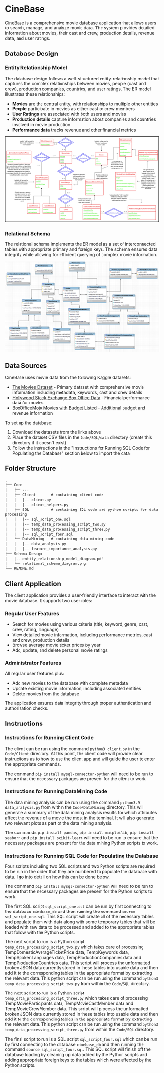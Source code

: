 # CineBase

CineBase is a comprehensive movie database application that allows users to search, manage, and analyze movie data. The system provides detailed information about movies, their cast and crew, production details, revenue data, and user ratings.

## Database Design

### Entity Relationship Model

The database design follows a well-structured entity-relationship model that captures the complex relationships between movies, people (cast and crew), production companies, countries, and user ratings. The ER model illustrates these relationships:

- **Movies** are the central entity, with relationships to multiple other entities
- **People** participate in movies as either cast or crew members
- **User Ratings** are associated with both users and movies
- **Production details** capture information about companies and countries involved in movie production
- **Performance data** tracks revenue and other financial metrics

![Entity Relationship Model Diagram](Schema-Design/entity_relationship_model_diagram.png)

### Relational Schema

The relational schema implements the ER model as a set of interconnected tables with appropriate primary and foreign keys. The schema ensures data integrity while allowing for efficient querying of complex movie information.

![Relational Schema Diagram](Schema-Design/relational_schema_diagram.png)

## Data Sources

CineBase uses movie data from the following Kaggle datasets:

- [The Movies Dataset](https://www.kaggle.com/datasets/rounakbanik/the-movies-dataset) - Primary dataset with comprehensive movie information including metadata, keywords, cast and crew details
- [Hollywood Stock Exchange Box Office Data](https://www.kaggle.com/datasets/zeegerman/hollywood-stock-exchange-box-office-data) - Financial performance data for movies
- [BoxOfficeMojo Movies with Budget Listed](https://www.kaggle.com/datasets/igorkirko/wwwboxofficemojocom-movies-with-budget-listed) - Additional budget and revenue information

To set up the database:

1. Download the datasets from the links above
2. Place the dataset CSV files in the `Code/SQL/data` directory (create this directory if it doesn't exist)
3. Follow the instructions in the "Instructions for Running SQL Code for Populating the Database" section below to import the data

## Folder Structure

```
.
├── Code
│   ├── ...
│   ├── Client       # containing client code
|   |   |-- client.py
|   |   |-- client_helpers.py
│   ├── SQL          # containing SQL code and python scripts for data processing
|   |   |-- sql_script_one.sql
|   |   |-- temp_data_processing_script_two.py
|   |   |-- temp_data_processing_script_three.py
|   |   |-- sql_script_four.sql
│   └── DataMining   # containing data mining code
|   |   |-- data_analysis.py
|   |   |-- feature_importance_analysis.py
├── Schema-Design
|   |-- entity_relationship_model_diagram.pdf
│   └── relational_schema_diagram.png
└── README.md
```

## Client Application

The client application provides a user-friendly interface to interact with the movie database. It supports two user roles:

### Regular User Features

- Search for movies using various criteria (title, keyword, genre, cast, crew, rating, language)
- View detailed movie information, including performance metrics, cast and crew, production details
- Browse average movie ticket prices by year
- Add, update, and delete personal movie ratings

### Administrator Features

All regular user features plus:

- Add new movies to the database with complete metadata
- Update existing movie information, including associated entities
- Delete movies from the database

The application ensures data integrity through proper authentication and authorization checks.

## Instructions

### Instructions for Running Client Code

The client can be run using the command `python3 client.py` in the `Code/Client` directory.
At this point, the client code will provide clear instructions as to how to use the client app and will guide the user to enter the appropriate commands.

The command `pip install mysql-connector-python` will need to be run to ensure that the necessary packages are present for the client to work.

### Instructions for Running DataMining Code

The data mining analysis can be run using the command `python3.9 data_analysis.py` from within the `Code/DataMining` directory. This will generate a summary of the data mining analysis results for which attributes affect the revenue of a movie the most in the terminal. It will also generate two relevant plots as part of the data mining analysis.

The commands `pip install pandas`, `pip install matplotlib`, `pip install seaborn` and `pip install scikit-learn` will need to be run to ensure that the necessary packages are present for the data mining Python scripts to work.

### Instructions for Running SQL Code for Populating the Database

Four scripts including two SQL scripts and two Python scripts are required to be run in the order that they are numbered to populate the database with data. I go into detail on how this can be done below.

The command `pip install mysql-connector-python` will need to be run to ensure that the necessary packages are present for the Python scripts to work.

The first SQL script `sql_script_one.sql` can be run by first connecting to the database `cinebase_db` and then running the command `source sql_script_one.sql`. This SQL script will create all of the necessary tables and populate them with data along with some temporary tables that will be loaded with raw data to be processed and added to the appropriate tables that follow with the Python scripts.

The next script to run is a Python script `temp_data_processing_script_two.py` which takes care of processing TempDomesticAverageTicketPrice data, TempKeywords data, TempSpokenLanguages data, TempProductionCompanies data and TempProductionCountries data. This script will process the unformatted broken JSON data currently stored in these tables into usable data and then add it to the corresponding tables in the appropriate format by extracting the relevant data. This python script can be run using the command `python3 temp_data_processing_script_two.py` from within the `Code/SQL` directory.

The next script to run is a Python script `temp_data_processing_script_three.py` which takes care of processing TempMovieParticipants data, TempMovieCastMember data and TempMovieCrewMember data. This script will process the unformatted broken JSON data currently stored in these tables into usable data and then add it to the corresponding tables in the appropriate format by extracting the relevant data. This python script can be run using the command `python3 temp_data_processing_script_three.py` from within the `Code/SQL` directory.

The final script to run is a SQL script `sql_script_four.sql` which can be run by first connecting to the database `cinebase_db` and then running the command `source sql_script_four.sql`. This SQL script will finish off the database loading by cleaning up data added by the Python scripts and adding appropriate foreign keys to the tables which were affected by the Python scripts.

